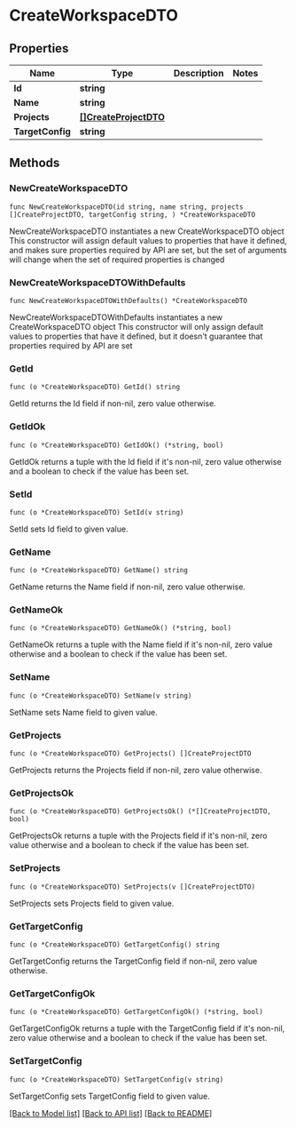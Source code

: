# CreateWorkspaceDTO

## Properties

Name | Type | Description | Notes
------------ | ------------- | ------------- | -------------
**Id** | **string** |  | 
**Name** | **string** |  | 
**Projects** | [**[]CreateProjectDTO**](CreateProjectDTO.md) |  | 
**TargetConfig** | **string** |  | 

## Methods

### NewCreateWorkspaceDTO

`func NewCreateWorkspaceDTO(id string, name string, projects []CreateProjectDTO, targetConfig string, ) *CreateWorkspaceDTO`

NewCreateWorkspaceDTO instantiates a new CreateWorkspaceDTO object
This constructor will assign default values to properties that have it defined,
and makes sure properties required by API are set, but the set of arguments
will change when the set of required properties is changed

### NewCreateWorkspaceDTOWithDefaults

`func NewCreateWorkspaceDTOWithDefaults() *CreateWorkspaceDTO`

NewCreateWorkspaceDTOWithDefaults instantiates a new CreateWorkspaceDTO object
This constructor will only assign default values to properties that have it defined,
but it doesn't guarantee that properties required by API are set

### GetId

`func (o *CreateWorkspaceDTO) GetId() string`

GetId returns the Id field if non-nil, zero value otherwise.

### GetIdOk

`func (o *CreateWorkspaceDTO) GetIdOk() (*string, bool)`

GetIdOk returns a tuple with the Id field if it's non-nil, zero value otherwise
and a boolean to check if the value has been set.

### SetId

`func (o *CreateWorkspaceDTO) SetId(v string)`

SetId sets Id field to given value.


### GetName

`func (o *CreateWorkspaceDTO) GetName() string`

GetName returns the Name field if non-nil, zero value otherwise.

### GetNameOk

`func (o *CreateWorkspaceDTO) GetNameOk() (*string, bool)`

GetNameOk returns a tuple with the Name field if it's non-nil, zero value otherwise
and a boolean to check if the value has been set.

### SetName

`func (o *CreateWorkspaceDTO) SetName(v string)`

SetName sets Name field to given value.


### GetProjects

`func (o *CreateWorkspaceDTO) GetProjects() []CreateProjectDTO`

GetProjects returns the Projects field if non-nil, zero value otherwise.

### GetProjectsOk

`func (o *CreateWorkspaceDTO) GetProjectsOk() (*[]CreateProjectDTO, bool)`

GetProjectsOk returns a tuple with the Projects field if it's non-nil, zero value otherwise
and a boolean to check if the value has been set.

### SetProjects

`func (o *CreateWorkspaceDTO) SetProjects(v []CreateProjectDTO)`

SetProjects sets Projects field to given value.


### GetTargetConfig

`func (o *CreateWorkspaceDTO) GetTargetConfig() string`

GetTargetConfig returns the TargetConfig field if non-nil, zero value otherwise.

### GetTargetConfigOk

`func (o *CreateWorkspaceDTO) GetTargetConfigOk() (*string, bool)`

GetTargetConfigOk returns a tuple with the TargetConfig field if it's non-nil, zero value otherwise
and a boolean to check if the value has been set.

### SetTargetConfig

`func (o *CreateWorkspaceDTO) SetTargetConfig(v string)`

SetTargetConfig sets TargetConfig field to given value.



[[Back to Model list]](../README.md#documentation-for-models) [[Back to API list]](../README.md#documentation-for-api-endpoints) [[Back to README]](../README.md)


